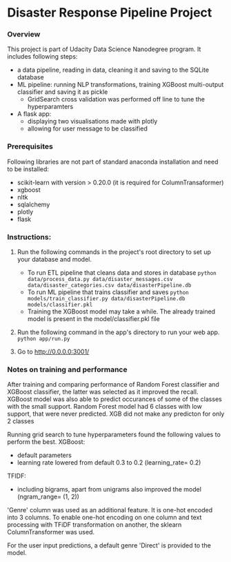 # Disaster Response Pipeline Project

### Overview
This project is part of Udacity Data Science Nanodegree program.
It includes following steps:
* a data pipeline, reading in data, cleaning it and saving to the SQLite database
* ML pipeline: running NLP transformations, training  XGBoost multi-output classifier and saving it as pickle
    * GridSearch cross validation was performed off line to tune the hyperparamters
* A flask app:
    * displaying two visualisations made with plotly
    * allowing for user message to be classified

### Prerequisites
Following libraries are not part of standard anaconda installation and need to be installed:

* scikit-learn with version > 0.20.0 (it is required for ColumnTransaformer)
* xgboost
* nltk
* sqlalchemy
* plotly
* flask


### Instructions:
1. Run the following commands in the project's root directory to set up your database and model.

    - To run ETL pipeline that cleans data and stores in database
        `python data/process_data.py data/disaster_messages.csv data/disaster_categories.csv data/disasterPipeline.db`
    - To run ML pipeline that trains classifier and saves
        `python models/train_classifier.py data/disasterPipeline.db models/classifier.pkl`
	- Training the XGBoost model may take a while. The already trained model is present in the model/classifier.pkl file

2. Run the following command in the app's directory to run your web app.
    `python app/run.py`

3. Go to http://0.0.0.0:3001/

### Notes on training and performance

After training and comparing performance of Random Forest classifier and XGBoost classifier, the latter was selected as it improved the recall. XGBoost model was also able to predict occurances of some of the classes with the small support. Random Forest model had 6 classes with low support, that were never predicted. XGB did not make any predicton for only 2 classes

Running grid search to tune hyperparameters found the following values to perform the best.
XGBoost:
* default parameters
* learning rate lowered from default 0.3 to 0.2 (learning_rate= 0.2)

TFIDF:
* including bigrams, apart from unigrams also improved the model (ngram_range= (1, 2))


'Genre' column was used as an additional feature. It is one-hot encoded into 3 columns. To enable one-hot encoding on one column and text processing with TFiDF transformation on another, the sklearn ColumnTransformer was used.

For the user input predictions, a default genre 'Direct' is provided to the model.

